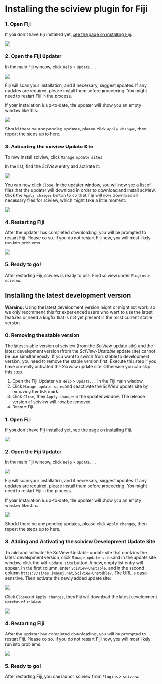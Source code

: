 # Installing the sciview plugin for Fiji

### 1. Open Fiji

If you don't have Fiji installed yet, [see the page on installing Fiji](installing-fiji.md).

![](../.gitbook/assets/fiji-mainwindow%20%285%29.png)

### 2. Open the Fiji Updater

In the main Fiji window, click `Help` &gt; `Update...`

![](../.gitbook/assets/fiji-update%20%283%29.png)

Fiji will scan your installation, and if necessary, suggest updates. If any updates are required, please install them before proceeding. You might need to restart Fiji in the process.

If your installation is up-to-date, the updater will show you an empty window like this:

![](https://github.com/scenerygraphics/sciview-docs/tree/3e0f315d420e91e65bf525553f270e93c203fe30/.gitbook/assets/installation/fiji-updater%20%281%29.png)

Should there be any pending updates, please click `Apply changes`, then repeat the steps up to here.

### 3. Activating the sciview Update Site

To now install sciview, click `Manage update sites`

In the list, find the _SciView_ entry and activate it:

![](../.gitbook/assets/fiji-updatesites-sciview%20%281%29.png)

You can now click `Close`. In the updater window, you will now see a list of files that the updater will download in order to download and install sciview. Click the `Apply changes` button to do that. Fiji will now download all necessary files for sciview, which might take a little moment.

![](../.gitbook/assets/fiji-sciview-downloading%20%281%29.png)

### 4. Restarting Fiji

After the updater has completed downloading, you will be prompted to restart Fiji. Please do so. If you do not restart Fiji now, you will most likely run into problems.

![](../.gitbook/assets/fiji-restart%20%283%29.png)

### 5. Ready to go!

After restarting Fiji, sciview is ready to use. Find sciview under `Plugins` &gt; `sciview`.

## Installing the latest development version

**Warning:** Using the latest development version might or might not work, so we only recommend this for experienced users who want to use the latest features or need a bugfix that is not yet present in the most current stable version.

### 0. Removing the stable version

The latest stable version of sciview \(from the _SciView_ update site\) and the latest development version \(from the _SciView-Unstable_ update site\) cannot be use simultaneously. If you want to switch from stable to development version, you need to remove the stable version first. Execute this step if you have currently activated the _SciView_ update site. Otherwise you can skip this step.

1. Open the Fiji Updater via `Help` &gt; `Update...` in the Fiji main window.
2. Click `Manage update sites`and deactivate the _SciView_ update site by removing the tick mark.
3. Click `Close`, then `Apply changes`in the updater window. The release version of sciview will now be removed.
4. Restart Fiji.

### 1. Open Fiji

If you don't have Fiji installed yet, [see the page on installing Fiji](installing-fiji.md).

![](../.gitbook/assets/fiji-mainwindow%20%285%29.png)

### 2. Open the Fiji Updater

In the main Fiji window, click `Help` &gt; `Update...`

![](../.gitbook/assets/fiji-update%20%283%29.png)

Fiji will scan your installation, and if necessary, suggest updates. If any updates are required, please install them before proceeding. You might need to restart Fiji in the process.

If your installation is up-to-date, the updater will show you an empty window like this:

![](../.gitbook/assets/fiji-updater%20%282%29.png)

Should there be any pending updates, please click `Apply changes`, then repeat the steps up to here.

### 3. Adding and Activating the sciview Development Update Site

To add and activate the SciView-Unstable update site that contains the latest development version, click `Manage update sites`and in the update site window, click the `Add update site` button. A new, empty list entry will appear. In the first column, enter `SciView-Unstable`, and in the second column `https://sites.imagej.net/SciView-Unstable/`. The URL is case-sensitive. Then activate the newly added update site:

![](../.gitbook/assets/fiji-sciview-unstable%20%281%29.png)

Click `Close`and `Apply changes`, then Fiji will download the latest development version of sciview.

![](../.gitbook/assets/fiji-sciview-unstable-downloading%20%281%29.png)

### 4. Restarting Fiji

After the updater has completed downloading, you will be prompted to restart Fiji. Please do so. If you do not restart Fiji now, you will most likely run into problems.

![](../.gitbook/assets/fiji-restart%20%283%29.png)

### 5. Ready to go!

After restarting Fiji, you can launch sciview from `Plugins` &gt; `sciview`.

